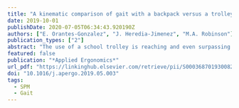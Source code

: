 ```yaml
---
title: "A kinematic comparison of gait with a backpack versus a trolley for load carriage in children"
date: 2019-10-01
publishDate: 2020-07-05T06:34:43.920190Z
authors: ["E. Orantes-Gonzalez", "J. Heredia-Jimenez", "M.A. Robinson"]
publication_types: ["2"]
abstract: "The use of a school trolley is reaching and even surpassing the use of backpacks in many countries, although a recommended load has not been studied. To accomplish this, 3D gait kinematics of the lower limbs and thorax were analysed in 49 students walking unloaded, pulling a school trolley or carrying a backpack, all with either 10%, 15%, or 20% BW. The variables obtained were the degrees of ﬂexion/extension, adduction/abduction and internal/external rotation of the thorax, pelvis, hip, knee and ankle. Statistical parametric mapping was used to evaluate diﬀerences between conditions and loads throughout the gait cycle. In the backpack conditions, the magnitudes of the diﬀerences decreased from proximal to distal joints compared to the unloaded condition. The use of a school trolley only required minor kinematic adaptations. Therefore, from kinematic analysis, it is recommended to avoid loads above 10% BW for children using a backpack and below 20% BW for children using a trolley."
featured: false
publication: "*Applied Ergonomics*"
url_pdf: "https://linkinghub.elsevier.com/retrieve/pii/S0003687019300821"
doi: "10.1016/j.apergo.2019.05.003"
tags:
  - SPM
  - Gait
---
```

